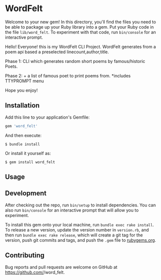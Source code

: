 # WordFelt

Welcome to your new gem! In this directory, you'll find the files you need to be able to package up your Ruby library into a gem. Put your Ruby code in the file `lib/word_felt`. To experiment with that code, run `bin/console` for an interactive prompt.


Hello! Everyone! this is my WordFelt CLI Project. WordFelt generates from a poem api based a preselected linecount,author,title.

Phase 1: CLI which generates random short poems by famous/historic Poets.

Phase 2: + a list of famous poet to print poems from. *includes TTYPROMPT menu

Hope you enjoy!

## Installation

Add this line to your application's Gemfile:

```ruby
gem 'word_felt'
```

And then execute:

    $ bundle install

Or install it yourself as:

    $ gem install word_felt

## Usage



## Development

After checking out the repo, run `bin/setup` to install dependencies. You can also run `bin/console` for an interactive prompt that will allow you to experiment.

To install this gem onto your local machine, run `bundle exec rake install`. To release a new version, update the version number in `version.rb`, and then run `bundle exec rake release`, which will create a git tag for the version, push git commits and tags, and push the `.gem` file to [rubygems.org](https://rubygems.org).

## Contributing

Bug reports and pull requests are welcome on GitHub at https://github.com/<github username>/word_felt.

